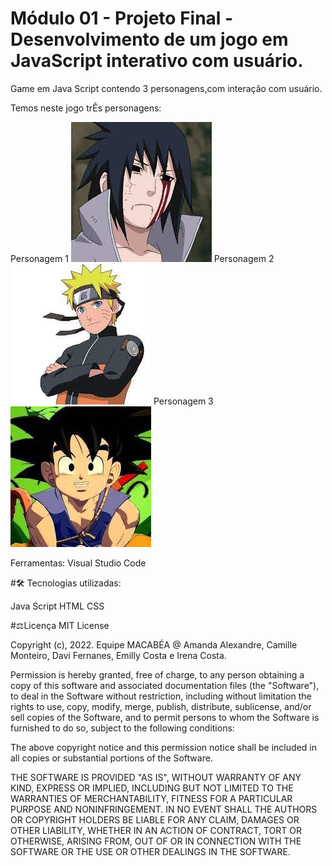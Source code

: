 # Módulo 01 - Projeto Final - Desenvolvimento de um jogo em JavaScript interativo com usuário.

Game em Java Script contendo 3 personagens,com interação com usuário.

Temos neste jogo trÊs personagens:

Personagem 1
<img src="./assets/Soldado.jfif">
Personagem 2
<img src="./assets/Soldado1.jfif">
Personagem 3
<img src="./assets/Soldado2.jfif">

Ferramentas:
Visual Studio Code


#🛠️ Tecnologias utilizadas:

Java Script
HTML 
CSS


#⚖️Licença
MIT License

Copyright (c), 2022. Equipe MACABÉA @ Amanda Alexandre, Camille Monteiro, Davi Fernanes, Emilly Costa e Irena Costa.

Permission is hereby granted, free of charge, to any person obtaining a copy of this software and associated documentation files (the "Software"), to deal in the Software without restriction, including without limitation the rights to use, copy, modify, merge, publish, distribute, sublicense, and/or sell copies of the Software, and to permit persons to whom the Software is furnished to do so, subject to the following conditions:

The above copyright notice and this permission notice shall be included in all copies or substantial portions of the Software.

THE SOFTWARE IS PROVIDED "AS IS", WITHOUT WARRANTY OF ANY KIND, EXPRESS OR IMPLIED, INCLUDING BUT NOT LIMITED TO THE WARRANTIES OF MERCHANTABILITY, FITNESS FOR A PARTICULAR PURPOSE AND NONINFRINGEMENT. IN NO EVENT SHALL THE AUTHORS OR COPYRIGHT HOLDERS BE LIABLE FOR ANY CLAIM, DAMAGES OR OTHER LIABILITY, WHETHER IN AN ACTION OF CONTRACT, TORT OR OTHERWISE, ARISING FROM, OUT OF OR IN CONNECTION WITH THE SOFTWARE OR THE USE OR OTHER DEALINGS IN THE SOFTWARE.

